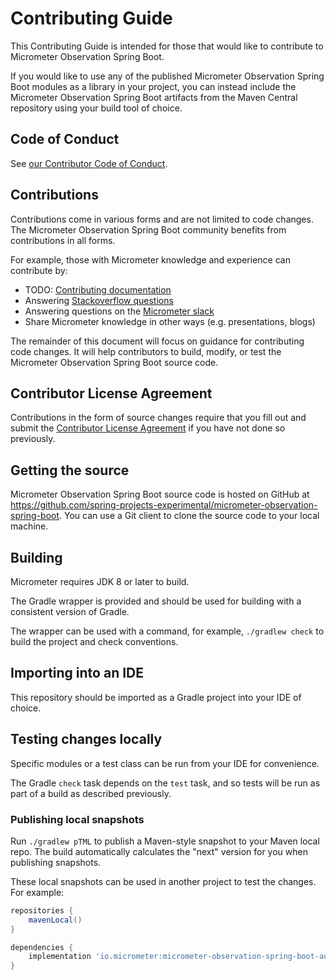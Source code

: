# Contributing Guide

This Contributing Guide is intended for those that would like to contribute to Micrometer Observation Spring Boot.

If you would like to use any of the published Micrometer Observation Spring Boot modules as a library in your project, you can instead
include the Micrometer Observation Spring Boot artifacts from the Maven Central repository using your build tool of choice.

## Code of Conduct

See [our Contributor Code of Conduct](https://github.com/micrometer-metrics/.github/blob/main/CODE_OF_CONDUCT.md).

## Contributions

Contributions come in various forms and are not limited to code changes. The Micrometer Observation Spring Boot community benefits from
contributions in all forms.

For example, those with Micrometer knowledge and experience can contribute by:

* TODO: [Contributing documentation]()
* Answering [Stackoverflow questions](https://stackoverflow.com/tags/micrometer)
* Answering questions on the [Micrometer slack](https://slack.micrometer.io)
* Share Micrometer knowledge in other ways (e.g. presentations, blogs)

The remainder of this document will focus on guidance for contributing code changes. It will help contributors to build,
modify, or test the Micrometer Observation Spring Boot source code.

## Contributor License Agreement

Contributions in the form of source changes require that you fill out and submit
the [Contributor License Agreement](https://cla.pivotal.io/sign/pivotal) if you have not done so previously.

## Getting the source

Micrometer Observation Spring Boot source code is hosted on GitHub at https://github.com/spring-projects-experimental/micrometer-observation-spring-boot. You can use a
Git client to clone the source code to your local machine.

## Building

Micrometer requires JDK 8 or later to build.

The Gradle wrapper is provided and should be used for building with a consistent version of Gradle.

The wrapper can be used with a command, for example, `./gradlew check` to build the project and check conventions.

## Importing into an IDE

This repository should be imported as a Gradle project into your IDE of choice.

## Testing changes locally

Specific modules or a test class can be run from your IDE for convenience.

The Gradle `check` task depends on the `test` task, and so tests will be run as part of a build as described previously.

### Publishing local snapshots

Run `./gradlew pTML` to publish a Maven-style snapshot to your Maven local repo. The build automatically calculates
the "next" version for you when publishing snapshots.

These local snapshots can be used in another project to test the changes. For example:

```groovy
repositories {
    mavenLocal()
}

dependencies {
    implementation 'io.micrometer:micrometer-observation-spring-boot-autoconfigure:latest.integration'
}
```
